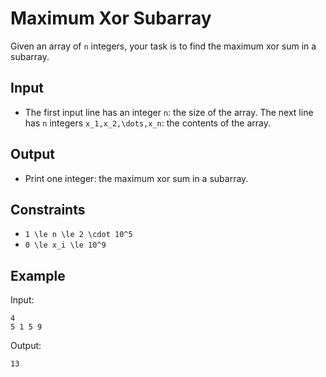 # Maximum Xor Subarray 

Given an array of ```n``` integers, your task is to find the maximum xor sum in a subarray.
## Input
- The first input line has an integer ```n```: the size of the array.
The next line has ```n``` integers ```x_1,x_2,\dots,x_n```: the contents of the array.
## Output
- Print one integer: the maximum xor sum in a subarray.
## Constraints

- ```1 \le n \le 2 \cdot 10^5```
- ```0 \le x_i \le 10^9```

## Example
Input:
```
4
5 1 5 9
```

Output:
```
13
```
